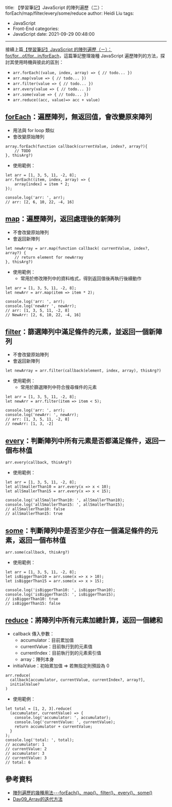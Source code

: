 title: 【學習筆記】JavaScript 的陣列遍歷（二）：forEach/map/filter/every/some/reduce
author: Heidi Liu
tags:
  - JavaScript
  - Front-End
categories:
  - JavaScript
date: 2021-09-29 00:48:00
---
接續上篇[【學習筆記】JavaScript 的陣列遍歷（ㄧ）：for/for...of/for...in/forEach](https://hackmd.io/@Heidi-Liu/javascript-for-loop)，這篇筆記整理幾種 JavaScript 遍歷陣列的方法，探討其使用時機與彼此的區別：

+ `arr.forEach((value, index, array) => { // todo... })`
+ `arr.map(value => { // todo... })`
+ `arr.filter(value => { // todo... })`
+ `arr.every(value => { // todo... })`
+ `arr.some(value => { // todo... })`
+ `arr.reduce((acc, value)=> acc + value)`

<!--more-->

## [forEach](https://developer.mozilla.org/zh-TW/docs/Web/JavaScript/Reference/Global_Objects/Array/forEach)：遍歷陣列，無返回值，會改變原來陣列

+ 用法與 for loop 類似
+ 會改變原始陣列

```javascript=
array.forEach(function callback(currentValue, index?, array?){
    // TODO
}, thisArg?)
```

+ 使用範例：

```javascript=
let arr = [1, 3, 5, 11, -2, 8];
arr.forEach((item, index, array) => {
    array[index] = item * 2;
});

console.log('arr: ', arr);
// arr: [2, 6, 10, 22, -4, 16]
```

## [map](https://developer.mozilla.org/zh-TW/docs/Web/JavaScript/Reference/Global_Objects/Array/map)：遍歷陣列，返回處理後的新陣列

+ 不會改變原始陣列
+ 會返回新陣列

```javascript=
let newArray = arr.map(function callback( currentValue, index?, array?) {
    // return element for newArray
}, thisArg?)
```

+ 使用範例：
  + 常用於修改陣列中的資料格式，得到返回值後再執行後續動作

```javascript=
let arr = [1, 3, 5, 11, -2, 8];
let newArr = arr.map(item => item * 2);

console.log('arr: ', arr);
console.log('newArr ', newArr);
// arr: [1, 3, 5, 11, -2, 8]
// NewArr: [2, 6, 10, 22, -4, 16]
```

## [filter](https://developer.mozilla.org/zh-TW/docs/Web/JavaScript/Reference/Global_Objects/Array/filter)：篩選陣列中滿足條件的元素，並返回一個新陣列

+ 不會改變原始陣列
+ 會返回新陣列

```javascript=
let newArray = arr.filter(callback(element, index, array), thisArg?)
```

+ 使用範例：
  + 常用於篩選陣列中符合搜尋條件的元素

```javascript=
let arr = [1, 3, 5, 11, -2, 8];
let newArr = arr.filter(item => item < 5);

console.log('arr: ', arr);
console.log('newArr: ', newArr);
// arr: [1, 3, 5, 11, -2, 8]
// newArr: [1, 3, -2]
```

## [every](https://developer.mozilla.org/zh-TW/docs/Web/JavaScript/Reference/Global_Objects/Array/every)：判斷陣列中所有元素是否都滿足條件，返回一個布林值

```javascript=
arr.every(callback, thisArg?)
```

+ 使用範例：

```javascript=
let arr = [1, 3, 5, 11, -2, 8];
let allSmallerThan10 = arr.every(x => x < 10);
let allSmallerThan15 = arr.every(x => x < 15);

console.log('allSmallerThan10: ', allSmallerThan10);
console.log('allSmallerThan15: ', allSmallerThan15);
// allSmallerThan10: false
// allSmallerThan15: true
```

## [some](https://developer.mozilla.org/zh-TW/docs/Web/JavaScript/Reference/Global_Objects/Array/some)：判斷陣列中是否至少存在一個滿足條件的元素，返回一個布林值

```javascript=
arr.some(callback, thisArg?)
```

+ 使用範例：

```javascript=
let arr = [1, 3, 5, 11, -2, 8];
let isBiggerThan10 = arr.some(x => x > 10);
let isBiggerThan15 = arr.some(x => x > 15);

console.log('isBiggerThan10: ', isBiggerThan10);
console.log('isBiggerThan15: ', isBiggerThan15);
// isBiggerThan10: true
// isBiggerThan15: false
```

## [reduce](https://developer.mozilla.org/zh-TW/docs/Web/JavaScript/Reference/Global_Objects/Array/Reduce)：將陣列中所有元素加總計算，返回一個總和

+ callback 傳入參數：
  + accumulator：目前累加值
  + currentValue：目前執行到的元素值
  + currentIndex：目前執行到的元素索引值
  + array：陣列本身
+ initialValue：初始累加值 => 若無指定則預設為 0

```javascript=
arr.reduce(
  callback[accumulator, currentValue, currentIndex?, array?],
  initialValue?
)
```

+ 使用範例：

```javascript=
let total = [1, 2, 3].reduce(
  (accumulator, currentValue) => {
    console.log('accumulator: ', accumulator);
    console.log('currentValue: ', currentValue);
    return accumulator + currentValue;
  }
);
console.log('total: ', total);
// accumulator: 1
// currentValue: 2
// accumulator: 3
// currentValue: 3
// total: 6
```


## 參考資料

+ [陣列遍歷的幾種用法---forEach()、map()、filter()、every()、some()](https://www.itread01.com/content/1546826064.html)
+ [Day09_Array的迭代方法](https://ithelp.ithome.com.tw/articles/10194412)
